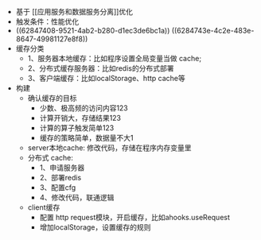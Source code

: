 - 基于 [[应用服务和数据服务分离]]优化
- 触发条件：性能优化
- ((62847408-9521-4ab2-b280-d1ec3de6bc1a))
  ((6284743e-4c2e-483e-8647-49981127e8f8))
- 缓存分类
	- 1、服务器本地缓存：比如程序设置全局变量当做 cache;
	- 2、分布式缓存服务器：比如redis的分布式部署
	- 3、客户端缓存：比如localStorage、http cache等
- 构建
	- 确认缓存的目标
		- 少数、极高频的访问内容123
		- 计算开销大，存储结果123
		- 计算的算子触发简单123
		- 缓存的策略简单，数据量不大1
	- server本地cache: 修改代码，存储在程序内存变量里
	- 分布式 cache:
		- 1、申请服务器
		- 2、部署redis
		- 3、配置cfg
		- 4、修改代码，联通逻辑
	- client缓存
		- 配置 http request模块，开启缓存，比如ahooks.useRequest
		- 增加localStorage，设置缓存的规则